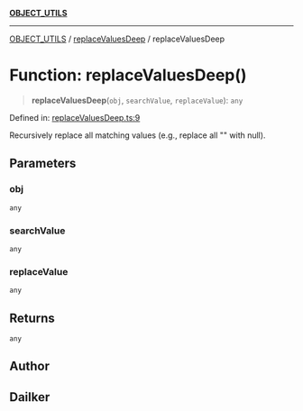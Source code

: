 [**OBJECT_UTILS**](../../README.md)

***

[OBJECT_UTILS](../../README.md) / [replaceValuesDeep](../README.md) / replaceValuesDeep

# Function: replaceValuesDeep()

> **replaceValuesDeep**(`obj`, `searchValue`, `replaceValue`): `any`

Defined in: [replaceValuesDeep.ts:9](https://github.com/dailker/everyutil/blob/c55c841d32caf5da88acfcc363073946269cfe27/src/object/replaceValuesDeep.ts#L9)

Recursively replace all matching values (e.g., replace all "" with null).

## Parameters

### obj

`any`

### searchValue

`any`

### replaceValue

`any`

## Returns

`any`

## Author

## Dailker
